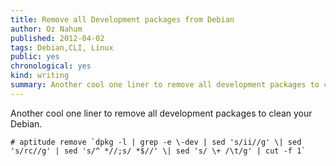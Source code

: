 ```yaml
---
title: Remove all Development packages from Debian 
author: Oz Nahum
published: 2012-04-02
tags: Debian,CLI, Linux
public: yes
chronological: yes
kind: writing 
summary: Another cool one liner to remove all development packages to clean your Debian.
---
```


Another cool one liner to remove all development packages to clean your
Debian.


    # aptitude remove `dpkg -l | grep -e \-dev | sed 's/ii//g' \| sed 's/rc//g' | sed 's/^ *//;s/ *$//' \| sed 's/ \+ /\t/g' | cut -f 1`


